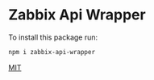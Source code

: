 # Zabbix Api Wrapper

To install this package run: 

```sh
npm i zabbix-api-wrapper
```

[MIT](./LISENCE)
